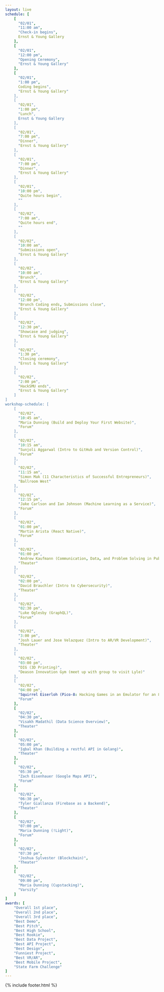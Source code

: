 ```yaml
---
layout: live
schedule: [
    [
      "02/01",
      "11:00 am",
      "Check-in begins",
      Ernst & Young Gallery
    ],
    [
      "02/01",
      "12:00 pm",
      "Opening Ceremony",
      "Ernst & Young Gallery"
    ],
    [
      "02/01",
      "1:00 pm",
      Coding begins",
      "Ernst & Young Gallery"
    ],
    [
      "02/01",
      "1:00 pm",
      "Lunch",
      Ernst & Young Gallery
    ],
    [
      "02/01",
      "7:00 pm",
      "Dinner",
      "Ernst & Young Gallery"
    ],
    [
      "02/01",
      "7:00 pm",
      "Dinner",
      "Ernst & Young Gallery"
    ],
    [
      "02/01",
      "10:00 pm",
      "Quite hours begin",
      ""
    ],
    [
      "02/02",
      "7:00 am",
      "Quite hours end",
      ""
    ],
    [
      "02/02",
      "10:00 am",
      "Submissions open",
      "Ernst & Young Gallery"
    ],
    [
      "02/02",
      "10:00 am",
      "Brunch",
      "Ernst & Young Gallery"
    ],
    [
      "02/02",
      "12:00 pm",
      "Brunch Coding ends, Submissions close",
      "Ernst & Young Gallery"
    ],
    [
      "02/02",
      "12:30 pm",
      "Showcase and judging",
      "Ernst & Young Gallery"
    ],
    [
      "02/02",
      "1:30 pm",
      "Closing ceremony",
      "Ernst & Young Gallery"
    ],
    [
      "02/02",
      "2:00 pm",
      "HackSMU ends",
      "Ernst & Young Gallery"
    ]
]
workshop-schedule: [
    [
      "02/02",
      "10:45 am",
      "Maria Dunning (Build and Deploy Your First Website)",
      "Forum"
    ],
    [
      "02/02",
      "10:15 am",
      "Sunjoli Aggarwal (Intro to GitHub and Version Control)",
      "Forum"
    ],
    [
      "02/02",
      "11:15 am",
      "Simon Mak (11 Characteristics of Successful Entrepreneurs)",
      "Ballroom West"
    ],
    [
      "02/02",
      "12:15 pm",
      "Jake Carlson and Ian Johnson (Machine Learning as a Service)",
      "Forum"
    ],
    [
      "02/02",
      "01:00 pm",
      "Martin Arista (React Native)",
      "Forum"
    ],
    [
      "02/02",
      "01:00 pm",
      "Andrew Kaufmann (Communication, Data, and Problem Solving in Public Policy)",
      "Theater"
    ],
    [
      "02/02",
      "02:00 pm",
      "David Brauchler (Intro to Cybersecurity)",
      "Theater"
    ],
    [
      "02/02",
      "02:30 pm",
      "Luke Oglesby (GraphQL)",
      "Forum"
    ],
    [
      "02/02",
      "3:00 pm",
      "Josh Lauer and Jose Velazquez (Intro to AR/VR Development)",
      "Theater"
    ],
    [
      "02/02",
      "03:00 pm",
      "DIG (3D Printing)",
      "Deason Innovation Gym (meet up with group to visit Lyle)"
    ],
    [
      "02/02",
      "04:00 pm",
      "Squirrel Eiserloh (Pico-8: Hacking Games in an Emulator for an 80s Videogame Console that Never Existed)",
      "Forum"
    ],
    [
      "02/02",
      "04:30 pm",
      "Visakh Madathil (Data Science Overview)",
      "Theater"
    ],
    [
      "02/02",
      "05:00 pm",
      "Iqbal Khan (Building a restful API in Golang)",
      "Theater"
    ],
    [
      "02/02",
      "05:30 pm",
      "Zach Eisenhauer (Google Maps API)",
      "Forum"
    ],
    [
      "02/02",
      "06:30 pm",
      "Tyler Giallanza (Firebase as a Backend)",
      "Theater"
    ],
    [
      "02/02",
      "07:00 pm",
      "Maria Dunning (!Light)",
      "Forum"
    ],
    [
      "02/02",
      "07:30 pm",
      "Joshua Sylvester (Blockchain)",
      "Theater"
    ],
    [
      "02/02",
      "09:00 pm",
      "Maria Dunning (Cupstacking)",
      "Varsity"
    ]
]
awards: [
    "Overall 1st place",
    "Overall 2nd place",
    "Overall 3rd place", 
    "Best Demo",
    "Best Pitch",
    "Best High School",
    "Best Rookie",
    "Best Data Project",
    "Best API Project",
    "Best Design",
    "Funniest Project",
    "Best VR/AR",
    "Best Mobile Project",
    "State Farm Challenge"
]
---
```

{% include footer.html %}
